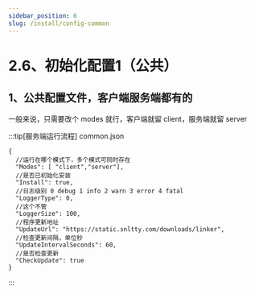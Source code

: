 ```yaml
---
sidebar_position: 6
slug: /install/config-common
---
```


# 2.6、初始化配置1（公共）

## 1、公共配置文件，客户端服务端都有的

一般来说，只需要改个 modes 就行，客户端就留 client，服务端就留 server

:::tip[服务端运行流程]
common.json
```
{
  //运行在哪个模式下，多个模式可同时存在
  "Modes": [ "client","server"],
  //是否已初始化安装
  "Install": true,
  //日志级别 0 debug 1 info 2 warn 3 error 4 fatal
  "LoggerType": 0,
  //这个不管
  "LoggerSize": 100,
  //程序更新地址
  "UpdateUrl": "https://static.snltty.com/downloads/linker",
  //检查更新间隔，单位秒
  "UpdateIntervalSeconds": 60,
  //是否检查更新
  "CheckUpdate": true
}
```
:::
